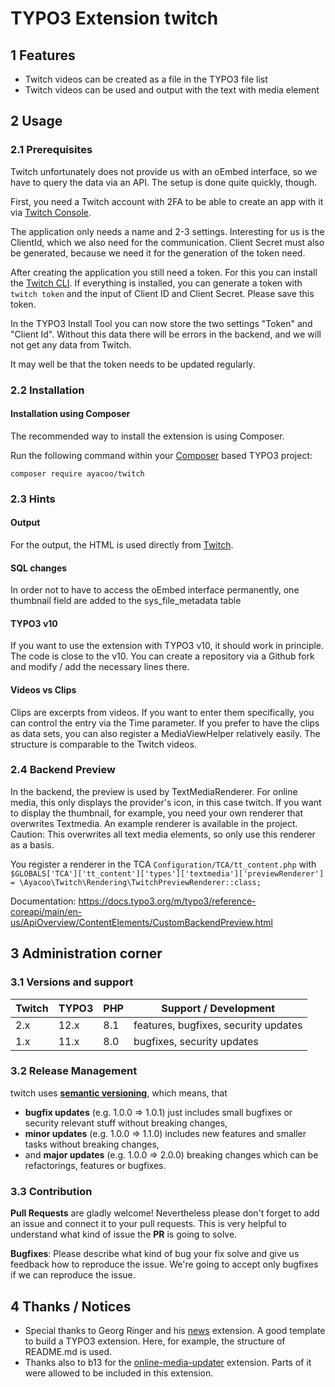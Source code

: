 # TYPO3 Extension twitch

## 1 Features

* Twitch videos can be created as a file in the TYPO3 file list
* Twitch videos can be used and output with the text with media element

## 2 Usage

### 2.1 Prerequisites

Twitch unfortunately does not provide us with an oEmbed interface, so we have to query the data via an API. The setup is
done quite quickly, though.

First, you need a Twitch account with 2FA to be able to create an app with it via [Twitch Console][5].

The application only needs a name and 2-3 settings. Interesting for us is the ClientId, which we also need for the
communication. Client Secret must also be generated, because we need it for the generation of the token need.

After creating the application you still need a token. For this you can install the [Twitch CLI][6]. If everything is
installed, you can generate a token with ```twitch token``` and the input of Client ID and Client Secret. Please save
this token.

In the TYPO3 Install Tool you can now store the two settings "Token" and "Client Id". Without this data there will be
errors in the backend, and we will not get any data from Twitch.

It may well be that the token needs to be updated regularly.

### 2.2 Installation

#### Installation using Composer

The recommended way to install the extension is using Composer.

Run the following command within your [Composer][1] based TYPO3 project:

```
composer require ayacoo/twitch
```

### 2.3 Hints

#### Output

For the output, the HTML is used directly from [Twitch][4].

#### SQL changes

In order not to have to access the oEmbed interface permanently, one thumbnail field are added to the sys_file_metadata
table

#### TYPO3 v10

If you want to use the extension with TYPO3 v10, it should work in principle. The code is close to the v10. You can
create a repository via a Github fork and modify / add the necessary lines there.

#### Videos vs Clips

Clips are excerpts from videos. If you want to enter them specifically, you can control the entry via the Time
parameter. If you prefer to have the clips as data sets, you can also register a MediaViewHelper relatively easily. The
structure is comparable to the Twitch videos.

### 2.4 Backend Preview

In the backend, the preview is used by TextMediaRenderer. For online media, this only displays the provider's icon, in this case twitch. If you want to display the thumbnail, for example, you need your own renderer that overwrites Textmedia. An example renderer is available in the project. Caution: This overwrites all text media elements, so only use this renderer as a basis.

You register a renderer in the TCA `Configuration/TCA/tt_content.php` with `$GLOBALS['TCA']['tt_content']['types']['textmedia']['previewRenderer'] = \Ayacoo\Twitch\Rendering\TwitchPreviewRenderer::class;`

Documentation: https://docs.typo3.org/m/typo3/reference-coreapi/main/en-us/ApiOverview/ContentElements/CustomBackendPreview.html

## 3 Administration corner

### 3.1 Versions and support

| Twitch | TYPO3 | PHP | Support / Development                |
|--------|-------|-----|--------------------------------------|
| 2.x    | 12.x  | 8.1 | features, bugfixes, security updates |
| 1.x    | 11.x  | 8.0 | bugfixes, security updates           |

### 3.2 Release Management

twitch uses [**semantic versioning**][2], which means, that

* **bugfix updates** (e.g. 1.0.0 => 1.0.1) just includes small bugfixes or security relevant stuff without breaking
  changes,
* **minor updates** (e.g. 1.0.0 => 1.1.0) includes new features and smaller tasks without breaking changes,
* and **major updates** (e.g. 1.0.0 => 2.0.0) breaking changes which can be refactorings, features or bugfixes.

### 3.3 Contribution

**Pull Requests** are gladly welcome! Nevertheless please don't forget to add an issue and connect it to your pull
requests. This
is very helpful to understand what kind of issue the **PR** is going to solve.

**Bugfixes**: Please describe what kind of bug your fix solve and give us feedback how to reproduce the issue. We're
going
to accept only bugfixes if we can reproduce the issue.

## 4 Thanks / Notices

- Special thanks to Georg Ringer and his [news][3] extension. A good template to build a TYPO3 extension. Here, for example, the structure of README.md is used.
- Thanks also to b13 for the [online-media-updater][7] extension. Parts of it were allowed to be included in this extension.


[1]: https://getcomposer.org/
[2]: https://semver.org/
[3]: https://github.com/georgringer/news
[4]: https://dev.twitch.tv/docs/embed
[5]: https://dev.twitch.tv/
[6]: https://dev.twitch.tv/docs/cli
[7]: https://github.com/b13/online-media-updater
